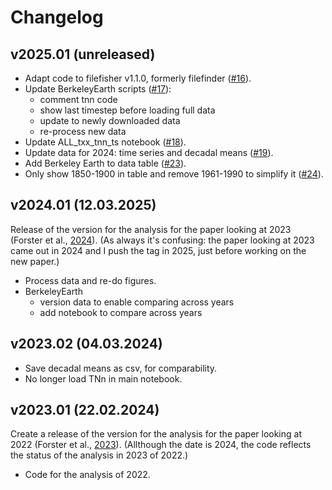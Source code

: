 
# Changelog

## v2025.01 (unreleased)

- Adapt code to filefisher v1.1.0, formerly filefinder ([#16](https://github.com/ClimateIndicator/cip_extremes/pull/16)).
- Update BerkeleyEarth scripts ([#17](https://github.com/ClimateIndicator/cip_extremes/pull/17)):
  - comment tnn code
  - show last timestep before loading full data
  - update to newly downloaded data
  - re-process new data
- Update ALL_txx_tnn_ts notebook ([#18](https://github.com/ClimateIndicator/cip_extremes/pull/18)).
- Update data for 2024: time series and decadal means ([#19](https://github.com/ClimateIndicator/cip_extremes/pull/19)).
- Add Berkeley Earth to data table ([#23](https://github.com/ClimateIndicator/cip_extremes/pull/23)).
- Only show 1850-1900 in table and remove 1961-1990 to simplify it ([#24](https://github.com/ClimateIndicator/cip_extremes/pull/24)).

## v2024.01 (12.03.2025)

Release of the version for the analysis for the paper looking at 2023 (Forster et al., [2024](https://doi.org/10.5194/essd-16-2625-2024)). (As always it's confusing: the paper looking at 2023 came out in 2024 and I push the tag in 2025, just before working on the new paper.)

- Process data and re-do figures.
- BerkeleyEarth
  - version data to enable comparing across years
  - add notebook to compare across years

## v2023.02 (04.03.2024)

- Save decadal means as csv, for comparability.
- No longer load TNn in main notebook.

## v2023.01 (22.02.2024)

Create a release of the version for the analysis for the paper looking at 2022 (Forster et al., [2023](https://essd.copernicus.org/articles/15/2295/2023/)). (Allthough the date is 2024, the code reflects the status of the analysis in 2023 of 2022.)

* Code for the analysis of 2022.

